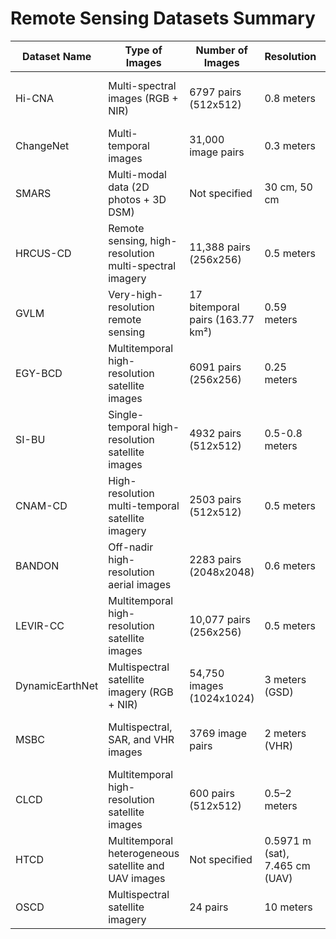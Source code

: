 
# Remote Sensing Datasets Summary

| **Dataset Name** | **Type of Images** | **Number of Images** | **Resolution** | **Locations** | **Frequency** | **Period** | **Open Source** |
|------------------|--------------------|----------------------|----------------|---------------|---------------|------------|-----------------|
| Hi-CNA           | Multi-spectral images (RGB + NIR) | 6797 pairs (512x512) | 0.8 meters     | Baoding, Xianyang, Xi’an, etc. (China) | Monthly       | 2015–2017 & 2020–2022 | [Link](http://rsidea.whu.edu.cn/Hi-CNA_dataset.htm) |
| ChangeNet        | Multi-temporal images             | 31,000 image pairs    | 0.3 meters     | 100 cities in China                         | Six phases    | 2014–2022             | [Link](#) |
| SMARS            | Multi-modal data (2D photos + 3D DSM) | Not specified     | 30 cm, 50 cm   | Paris and Venice (simulated)               | Simulated     | N/A                   | [ISPRS Benchmark](#) |
| HRCUS-CD         | Remote sensing, high-resolution multi-spectral imagery | 11,388 pairs (256x256) | 0.5 meters | Zhuhai (China)                           | Multiple years | 2010–2022             | [Link](#) |
| GVLM             | Very-high-resolution remote sensing | 17 bitemporal pairs (163.77 km²) | 0.59 meters | 17 sites globally                        | Pre- and post-event | 2010–2021          | [Link](#) |
| EGY-BCD          | Multitemporal high-resolution satellite images | 6091 pairs (256x256) | 0.25 meters | Urban and coastal areas in Egypt         | Two periods    | 2015–2022             | [Link](#) |
| SI-BU            | Single-temporal high-resolution satellite images | 4932 pairs (512x512) | 0.5-0.8 meters | Guiyang, Guizhou (China)                 | Post-phase vs historical data | 2019–2021 | [Link](#) |
| CNAM-CD          | High-resolution multi-temporal satellite imagery | 2503 pairs (512x512) | 0.5 meters | 12 regions across China                  | Two periods    | 2013–2022             | [Link](#) |
| BANDON           | Off-nadir high-resolution aerial images | 2283 pairs (2048x2048) | 0.6 meters | 6 cities in China                        | Three periods  | Not specified         | [Link](#) |
| LEVIR-CC         | Multitemporal high-resolution satellite images | 10,077 pairs (256x256) | 0.5 meters | 20 regions in Texas, USA                 | 5 to 15 years  | 2002–2017             | [Link](#) |
| DynamicEarthNet   | Multispectral satellite imagery (RGB + NIR) | 54,750 images (1024x1024) | 3 meters (GSD) | 75 regions globally                     | Daily          | 2018–2019             | [Link](#) |
| MSBC             | Multispectral, SAR, and VHR images | 3769 image pairs   | 2 meters (VHR) | Guigang City, Guangxi (China)            | Two periods    | 2018–2019             | [Link](#) |
| CLCD             | Multitemporal high-resolution satellite images | 600 pairs (512x512) | 0.5–2 meters | Guangdong Province (China)              | Two periods    | 2017 & 2019           | [Link](#) |
| HTCD             | Multitemporal heterogeneous satellite and UAV images | Not specified     | 0.5971 m (sat), 7.465 cm (UAV) | Chisinau (Moldova)         | Two periods    | 2008 & 2020           | [Link](#) |
| OSCD             | Multispectral satellite imagery   | 24 pairs           | 10 meters       | 14 cities globally                       | Two periods    | 2015–2018             | [Link](#) |
